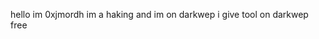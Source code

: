 hello im 0xjmordh 
im a haking 
and im on darkwep 
i give tool on darkwep free


<!---
Tool-free0/Tool-free0 is a ✨ special ✨ repository because its `README.md` (this file) appears on your GitHub profile.
You can click the Preview link to take a look at your changes.
--->
